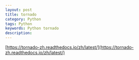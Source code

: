 ```yaml
---
layout: post
title: tornado
category: Python
tags: Python 
keywords: Python tornado
description: 
---
```


[https://tornado-zh.readthedocs.io/zh/latest/](https://tornado-zh.readthedocs.io/zh/latest/)